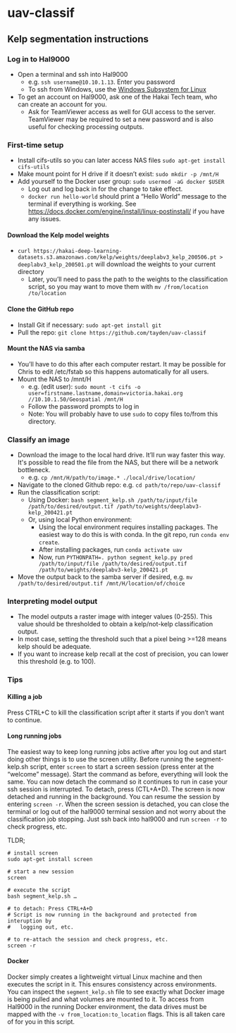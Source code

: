 # uav-classif

## Kelp segmentation instructions

### Log in to Hal9000
- Open a terminal and ssh into Hal9000
    - e.g. `ssh username@10.10.1.13`. Enter you password
    - To ssh from Windows, use the [Windows Subsystem for Linux](https://docs.microsoft.com/en-us/windows/wsl/install-win10)
- To get an account on Hal9000, ask one of the Hakai Tech team, who can create an account for you.
    - Ask for TeamViewer access as well for GUI access to the server. TeamViewer may be required to set a new password and is also useful for checking processing outputs.

### First-time setup
- Install cifs-utils so you can later access NAS files `sudo apt-get install cifs-utils`
- Make mount point for H drive if it doesn’t exist: `sudo mkdir -p /mnt/H`
- Add yourself to the Docker user group: `sudo usermod -aG docker $USER`
    - Log out and log back in for the change to take effect.
    - `docker run hello-world` should print a “Hello World” message to the terminal if everything is working. See https://docs.docker.com/engine/install/linux-postinstall/ if you have any issues.

#### Download the Kelp model weights
- `curl https://hakai-deep-learning-datasets.s3.amazonaws.com/kelp/weights/deeplabv3_kelp_200506.pt > deeplabv3_kelp_200501.pt` will download the weights to your current directory
    - Later, you’ll need to pass the path to the weights to the classification script, so you may want to move them with `mv /from/location /to/location`

#### Clone the GitHub repo
- Install Git if necessary: `sudo apt-get install git`
- Pull the repo: `git clone https://github.com/tayden/uav-classif`

#### Mount the NAS via samba 
- You’ll have to do this after each computer restart. It may be possible for Chris to edit /etc/fstab so this happens automatically for all users.
- Mount the NAS to /mnt/H 
    - e.g. (edit user): `sudo mount -t cifs -o user=firstname.lastname,domain=victoria.hakai.org //10.10.1.50/Geospatial /mnt/H`
    - Follow the password prompts to log in
    - Note: You will probably have to use `sudo` to copy files to/from this directory.

### Classify an image
- Download the image to the local hard drive. It’ll run way faster this way. It's possible to read the file from the NAS, but there will be a network bottleneck.
    - e.g. `cp /mnt/H/path/to/image.* ./local/drive/location/`
- Navigate to the cloned Github repo: e.g. `cd path/to/repo/uav-classif`
- Run the classification script:
    - Using Docker: `bash segment_kelp.sh /path/to/input/file /path/to/desired/output.tif /path/to/weights/deeplabv3-kelp_200421.pt`
    - Or, using local Python environment:
        - Using the local environment requires installing packages. The easiest way to do this is with conda. In the git repo, run `conda env create`.
        - After installing packages, run `conda activate uav`
        - Now, run `PYTHONPATH=. python segment_kelp.py pred /path/to/input/file /path/to/desired/output.tif /path/to/weights/deeplabv3-kelp_200421.pt`
- Move the output back to the samba server if desired, e.g. `mv /path/to/desired/output.tif /mnt/H/location/of/choice`

### Interpreting model output
- The model outputs a raster image with integer values (0-255). This value should be thresholded to obtain a kelp/not-kelp classification output.
- In most case, setting the threshold such that a pixel being >=128 means kelp should be adequate. 
- If you want to increase kelp recall at the cost of precision, you can lower this threshold (e.g. to 100).

### Tips
#### Killing a job
Press CTRL+C to kill the classification script after it starts if you don’t want to continue.

#### Long running jobs
The easiest way to keep long running jobs active after you log out and start doing other things is to use the screen utility. Before running the segment-kelp.sh script, enter `screen` to start a screen session (press enter at the “welcome” message). Start the command as before, everything will look the same. You can now detach the command so it continues to run in case your ssh session is interrupted. To detach, press (CTL+A+D). The screen is now detached and running in the background. You can resume the session by entering `screen -r`. When the screen session is detached, you can close the terminal or log out of the hal9000 terminal session and not worry about the classification job stopping. Just ssh back into hal9000 and run `screen -r` to check progress, etc.

TLDR;
```
# install screen
sudo apt-get install screen

# start a new session
screen

# execute the script
bash segment_kelp.sh …

# to detach: Press CTRL+A+D
# Script is now running in the background and protected from interuption by
#   logging out, etc.

# to re-attach the session and check progress, etc.
screen -r
```

#### Docker
Docker simply creates a lightweight virtual Linux machine and then executes the script in it. This ensures consistency across environments.
You can inspect the `segment_kelp.sh` file to see exactly what Docker image is being pulled and what volumes are mounted to it.
To access from Hal9000 in the running Docker environment, the data drives must be mapped with the `-v from_location:to_location` flags.
This is all taken care of for you in this script.

